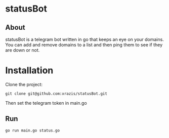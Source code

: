 # statusBot

## About

statusBot is a telegram bot written in go that keeps an eye on your domains.
You can add and remove domains to a list and then ping them to see if they are down or not.  

# Installation

Clone the project:

`git clone git@github.com:xrazis/statusBot.git`

Then set the telegram token in main.go

## Run 
 
`go run main.go status.go`
